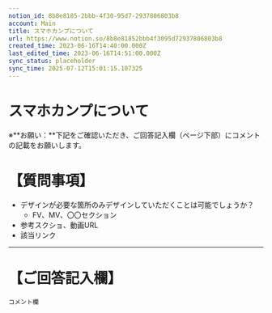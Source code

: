 ```yaml
---
notion_id: 8b8e8185-2bbb-4f30-95d7-2937806803b8
account: Main
title: スマホカンプについて
url: https://www.notion.so/8b8e81852bbb4f3095d72937806803b8
created_time: 2023-06-16T14:40:00.000Z
last_edited_time: 2023-06-16T14:51:00.000Z
sync_status: placeholder
sync_time: 2025-07-12T15:01:15.107325
---
```

# スマホカンプについて

※**お願い：**下記をご確認いただき、ご回答記入欄（ページ下部）にコメントの記載をお願いします。
# 【質問事項】
- デザインが必要な箇所のみデザインしていただくことは可能でしょうか？
  - FV、MV、〇〇セクション
- 参考スクショ、動画URL
- 該当リンク
---
# 【ご回答記入欄】
```plain text
コメント欄
```